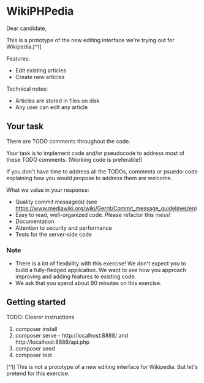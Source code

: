 # WikiPHPedia

Dear candidate,

This is a prototype of the new editing interface we're trying out for Wikipedia.[^1]

Features:

* Edit existing articles
* Create new articles

Technical notes:

* Articles are stored in files on disk
* Any user can edit any article

## Your task

There are TODO comments throughout the code.

Your task is to implement code and/or pseudocode to address most of these TODO comments. (Working code is preferable!)

If you don't have time to address all the TODOs, comments or psuedo-code explaining how you would propose to address them are welcome.

What we value in your response:

* Quality commit message(s) (see https://www.mediawiki.org/wiki/Gerrit/Commit_message_guidelines/en)
* Easy to read, well-organized code. Please refactor this mess!
* Documentation
* Attention to security and performance
* Tests for the server-side code

### Note

* There is a lot of flexibility with this exercise! We don't expect you to build a fully-fledged application. We want to see how you approach improving and adding features to existing code.
* We ask that you spend about 90 minutes on this exercise.

## Getting started

TODO: Clearer instructions

1. composer install
2. composer serve - http://localhost:8888/ and http://localhost:8888/api.php
3. composer seed
4. composer test

[^1] This is not a prototype of a new editing interface for Wikipedia. But let's pretend for this exercise.
